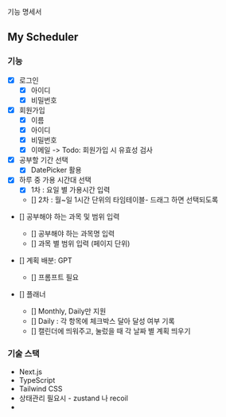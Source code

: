 기능 명세서

## My Scheduler


### 기능


- [x] 로그인
    - [x] 아이디
    - [x] 비밀번호
- [x] 회원가입
    - [x] 이름
    - [x] 아이디
    - [x] 비밀번호
    - [x] 이메일
-> Todo: 회원가입 시 유효성 검사
    
- [x] 공부할 기간 선택
    - [x] DatePicker 활용

- [x] 하루 중 가용 시간대 선택
    - [x] 1차 : 요일 별 가용시간 입력
    - [] 2차 : 월~일 1시간 단위의 타임테이블- 드래그 하면 선택되도록

- [] 공부해야 하는 과목 및 범위 입력
    - [] 공부해야 하는 과목명 입력
    - [] 과목 별 범위 입력 (페이지 단위)

- [] 계획 배분: GPT 
    - [] 프롬프트 필요

- [] 플래너
    - [] Monthly, Daily만 지원
    - [] Daily : 각 항목에 체크박스 달아 달성 여부 기록
    - [] 캘린더에 띄워주고, 눌렀을 때 각 날짜 별 계획 띄우기


### 기술 스택

- Next.js
- TypeScript
- Tailwind CSS
- 상태관리 필요시 - zustand 나 recoil
- 